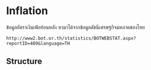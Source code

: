 # Inflation

ข้อมูลอัตราเงินเฟ้อย้อนหลัง หามาได้จากข้อมูลดัชนีเศรษฐกิจมหภาคของไทย

    http://www2.bot.or.th/statistics/BOTWEBSTAT.aspx?reportID=409&language=TH

## Structure


